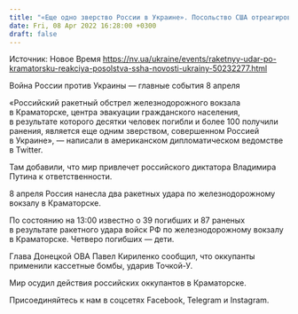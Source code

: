 ```yaml
---
title: "«Еще одно зверство России в Украине». Посольство США отреагировало на ракетный удар оккупантов по вокзалу в Краматорске"
date: Fri, 08 Apr 2022 16:28:00 +0300
draft: false
---
```

Источник: Новое Время https://nv.ua/ukraine/events/raketnyy-udar-po-kramatorsku-reakciya-posolstva-ssha-novosti-ukrainy-50232277.html


Война России против Украины — главные события 8 апреля

 «Российский ракетный обстрел железнодорожного вокзала в Краматорске, центра эвакуации гражданского населения, в результате которого десятки человек погибли и более 100 получили ранения, является еще одним зверством, совершенном Россией в Украине», — написали в американском дипломатическом ведомстве в Twitter.

Там добавили, что мир привлечет российского диктатора Владимира Путина к ответственности.

8 апреля Россия нанесла два ракетных удара по железнодорожному вокзалу в Краматорске.

По состоянию на 13:00 известно о 39 погибших и 87 раненых в результате ракетного удара войск РФ по железнодорожному вокзалу в Краматорске. Четверо погибших — дети.

Глава Донецкой ОВА Павел Кириленко сообщил, что оккупанты применили кассетные бомбы, ударив Точкой-У.

Мир осудил действия российских оккупантов в Краматорске.

Присоединяйтесь к нам в соцсетях Facebook, Telegram и Instagram.
